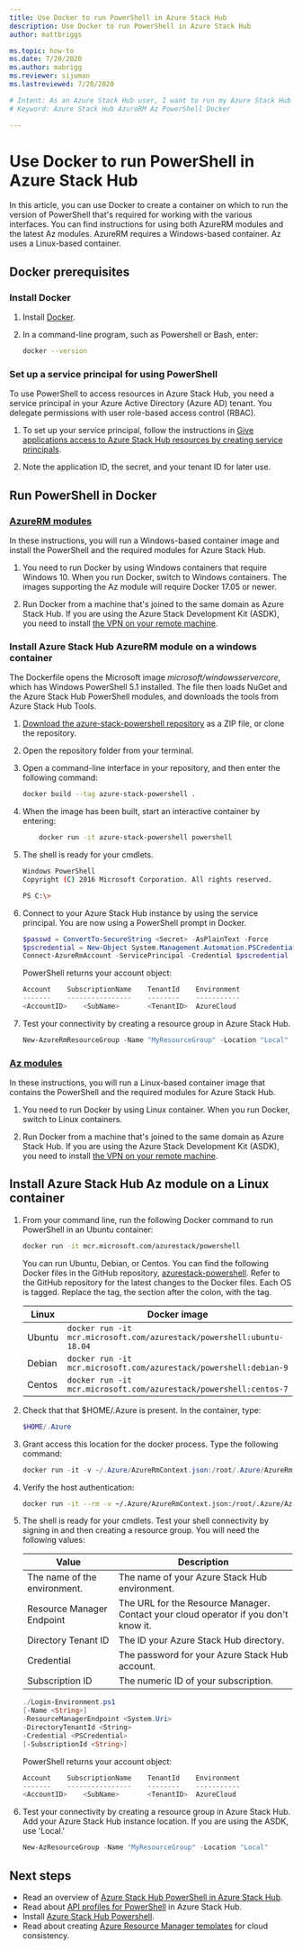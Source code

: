 ```yaml
---
title: Use Docker to run PowerShell in Azure Stack Hub 
description: Use Docker to run PowerShell in Azure Stack Hub
author: mattbriggs

ms.topic: how-to
ms.date: 7/20/2020
ms.author: mabrigg
ms.reviewer: sijuman
ms.lastreviewed: 7/20/2020

# Intent: As an Azure Stack Hub user, I want to run my Azure Stack Hub PowerShell modules in a Docker container to keep them isolated from other processes.
# Keyword: Azure Stack Hub AzureRM Az PowerShell Docker

---
```


# Use Docker to run PowerShell in Azure Stack Hub

In this article, you can use Docker to create a container on which to run the version of PowerShell that's required for working with the various interfaces. You can find instructions for using both AzureRM modules and the latest Az modules. AzureRM requires a Windows-based container. Az uses a Linux-based container.

## Docker prerequisites

### Install Docker

1. Install [Docker](https://docs.docker.com/install/).

1. In a command-line program, such as Powershell or Bash, enter:

    ```bash
    docker --version
    ```

### Set up a service principal for using PowerShell

To use PowerShell to access resources in Azure Stack Hub, you need a service principal in your Azure Active Directory (Azure AD) tenant. You delegate permissions with user role-based access control (RBAC).

1. To set up your service principal, follow the instructions in [Give applications access to Azure Stack Hub resources by creating service principals](azure-stack-create-service-principals.md).

2. Note the application ID, the secret, and your tenant ID for later use.


## Run PowerShell in Docker

### [AzureRM modules](#tab/rm)

In these instructions, you will run a Windows-based container image and install the PowerShell and the required modules for Azure Stack Hub.

1. You need to run Docker by using Windows containers that require Windows 10. When you run Docker, switch to Windows containers. The images supporting the Az module will require Docker 17.05 or newer.

1. Run Docker from a machine that's joined to the same domain as Azure Stack Hub. If you are using the Azure Stack Development Kit (ASDK), you need to install [the VPN on your remote machine](azure-stack-connect-azure-stack.md#connect-to-azure-stack-hub-with-vpn).

### Install Azure Stack Hub AzureRM module on a windows container

The Dockerfile opens the Microsoft image *microsoft/windowsservercore*, which has Windows PowerShell 5.1 installed. The file then loads NuGet and the Azure Stack Hub PowerShell modules, and downloads the tools from Azure Stack Hub Tools.

1. [Download the azure-stack-powershell repository](https://github.com/Azure-Samples/azure-stack-hub-powershell-in-docker.git) as a ZIP file, or clone the repository.

2. Open the repository folder from your terminal.

3. Open a command-line interface in your repository, and then enter the following command:

    ```bash  
    docker build --tag azure-stack-powershell .
    ```

4. When the image has been built, start an interactive container by entering:

    ```bash  
        docker run -it azure-stack-powershell powershell
    ```

5. The shell is ready for your cmdlets.

    ```bash
    Windows PowerShell
    Copyright (C) 2016 Microsoft Corporation. All rights reserved.

    PS C:\>
    ```

6. Connect to your Azure Stack Hub instance by using the service principal. You are now using a PowerShell prompt in Docker. 

    ```powershell
    $passwd = ConvertTo-SecureString <Secret> -AsPlainText -Force
    $pscredential = New-Object System.Management.Automation.PSCredential('<ApplicationID>', $passwd)
    Connect-AzureRmAccount -ServicePrincipal -Credential $pscredential -TenantId <TenantID>
    ```

   PowerShell returns your account object:

    ```powershell  
    Account    SubscriptionName    TenantId    Environment
    -------    ----------------    --------    -----------
    <AccountID>    <SubName>       <TenantID>  AzureCloud
    ```

7. Test your connectivity by creating a resource group in Azure Stack Hub.

    ```powershell  
    New-AzureRmResourceGroup -Name "MyResourceGroup" -Location "Local"
    ```

### [Az modules](#tab/az)

In these instructions, you will run a Linux-based container image that contains the PowerShell and the required modules for Azure Stack Hub.

1. You need to run Docker by using Linux container. When you run Docker, switch to Linux containers.

1. Run Docker from a machine that's joined to the same domain as Azure Stack Hub. If you are using the Azure Stack Development Kit (ASDK), you need to install [the VPN on your remote machine](azure-stack-connect-azure-stack.md#connect-to-azure-stack-hub-with-vpn).


## Install Azure Stack Hub Az module on a Linux container

1. From your command line, run the following Docker command to run PowerShell in an Ubuntu container:

    ```bash
    docker run -it mcr.microsoft.com/azurestack/powershell
    ```

    You can run Ubuntu, Debian, or Centos. You can find the following Docker files in the GitHub repository, [azurestack-powershell](https://github.com/Azure/azurestack-powershell). Refer to the GitHub repository for the latest changes to the Docker files. Each OS is tagged. Replace the tag, the section after the colon, with the tag.

    | Linux | Docker image |
    | --- | --- |
    | Ubuntu | `docker run -it mcr.microsoft.com/azurestack/powershell:ubuntu-18.04` |
    | Debian | `docker run -it mcr.microsoft.com/azurestack/powershell:debian-9` |
    | Centos | `docker run -it mcr.microsoft.com/azurestack/powershell:centos-7` |

2. Check that that $HOME/.Azure is present. In the container, type:

    ```Powershell  
    $HOME/.Azure
    ```

3. Grant access this location for the docker process. Type the following command:

    ```PowerShell  
    docker run -it -v ~/.Azure/AzureRmContext.json:/root/.Azure/AzureRmContext.json -v ~/.Azure/TokenCache.dat:/root/.Azure/TokenCache.dat mcr.microsoft.com/azurestack/powershell pwsh 
    ```

4. Verify the host authentication:

    ```bash  
    docker run -it --rm -v ~/.Azure/AzureRmContext.json:/root/.Azure/AzureRmContext.json -v ~/.Azure/TokenCache.dat:/root/.Azure/TokenCache.dat mcr.microsoft.com/azurestack/powershell pwsh -c Get-AzContext
    ```

5. The shell is ready for your cmdlets. Test your shell connectivity by signing in and then creating a resource group. You will need the following values:

    | Value | Description |
    | --- | --- |
    | The name of the environment. | The name of your Azure Stack Hub environment. |
    | Resource Manager Endpoint | The URL for the Resource Manager. Contact your cloud operator if you don't know it. | 
    | Directory Tenant ID | The ID your Azure Stack Hub directory. | 
    | Credential | The password for your Azure Stack Hub account. | 
    | Subscription ID | The numeric ID of your subscription. |

    ```powershell
    ./Login-Environment.ps1 
    [-Name <String>]  
    -ResourceManagerEndpoint <System.Uri>  
    -DirectoryTenantId <String>  
    -Credential <PSCredential>  
    [-SubscriptionId <String>]
    ```

   PowerShell returns your account object:

    ```powershell  
    Account    SubscriptionName    TenantId    Environment
    -------    ----------------    --------    -----------
    <AccountID>    <SubName>       <TenantID>  AzureCloud
    ```

7. Test your connectivity by creating a resource group in Azure Stack Hub. Add your Azure Stack Hub instance location. If you are using the ASDK, use 'Local.'

    ```powershell  
    New-AzResourceGroup -Name "MyResourceGroup" -Location "Local"
    ```

## Next steps

- Read an overview of [Azure Stack Hub PowerShell in Azure Stack Hub](azure-stack-powershell-overview.md).
- Read about [API profiles for PowerShell](azure-stack-version-profiles.md) in Azure Stack Hub.
- Install [Azure Stack Hub Powershell](../operator/azure-stack-powershell-install.md).
- Read about creating [Azure Resource Manager templates](azure-stack-develop-templates.md) for cloud consistency.
